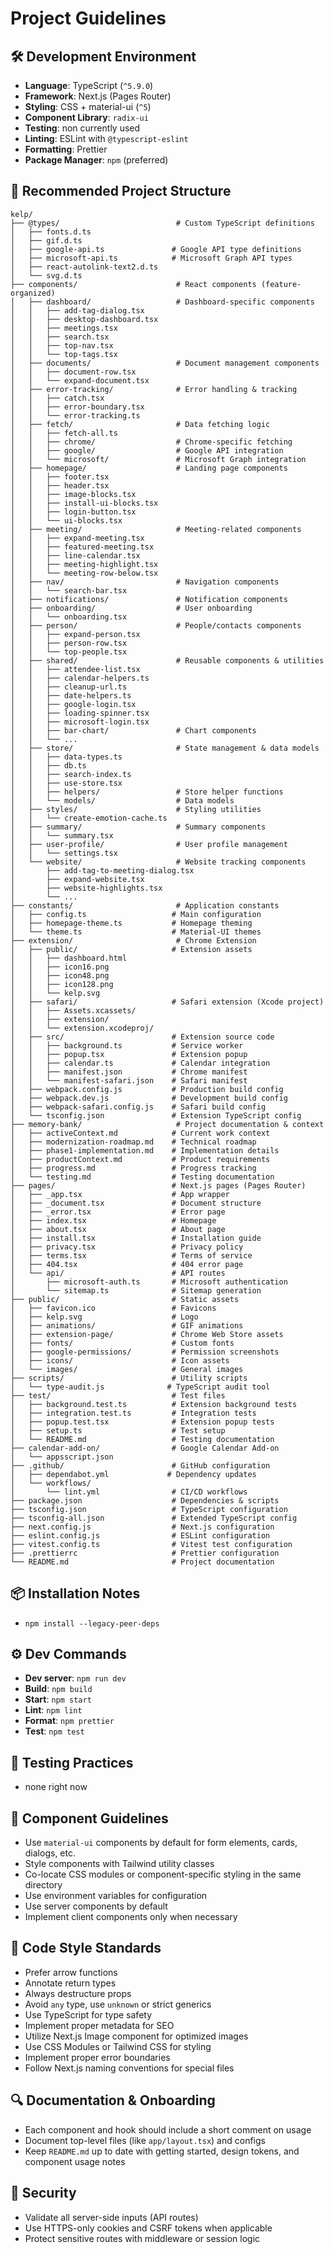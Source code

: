 # Project Guidelines

## 🛠️ Development Environment

- **Language**: TypeScript (`^5.9.0`)
- **Framework**: Next.js (Pages Router)
- **Styling**: CSS + material-ui (`^5`)
- **Component Library**: `radix-ui`
- **Testing**: non currently used
- **Linting**: ESLint with `@typescript-eslint`
- **Formatting**: Prettier
- **Package Manager**: `npm` (preferred)

## 📂 Recommended Project Structure

```
kelp/
├── @types/                          # Custom TypeScript definitions
│   ├── fonts.d.ts
│   ├── gif.d.ts
│   ├── google-api.ts               # Google API type definitions
│   ├── microsoft-api.ts            # Microsoft Graph API types
│   ├── react-autolink-text2.d.ts
│   └── svg.d.ts
├── components/                      # React components (feature-organized)
│   ├── dashboard/                   # Dashboard-specific components
│   │   ├── add-tag-dialog.tsx
│   │   ├── desktop-dashboard.tsx
│   │   ├── meetings.tsx
│   │   ├── search.tsx
│   │   ├── top-nav.tsx
│   │   └── top-tags.tsx
│   ├── documents/                   # Document management components
│   │   ├── document-row.tsx
│   │   └── expand-document.tsx
│   ├── error-tracking/              # Error handling & tracking
│   │   ├── catch.tsx
│   │   ├── error-boundary.tsx
│   │   └── error-tracking.ts
│   ├── fetch/                       # Data fetching logic
│   │   ├── fetch-all.ts
│   │   ├── chrome/                  # Chrome-specific fetching
│   │   ├── google/                  # Google API integration
│   │   └── microsoft/               # Microsoft Graph integration
│   ├── homepage/                    # Landing page components
│   │   ├── footer.tsx
│   │   ├── header.tsx
│   │   ├── image-blocks.tsx
│   │   ├── install-ui-blocks.tsx
│   │   ├── login-button.tsx
│   │   └── ui-blocks.tsx
│   ├── meeting/                     # Meeting-related components
│   │   ├── expand-meeting.tsx
│   │   ├── featured-meeting.tsx
│   │   ├── line-calendar.tsx
│   │   ├── meeting-highlight.tsx
│   │   └── meeting-row-below.tsx
│   ├── nav/                         # Navigation components
│   │   └── search-bar.tsx
│   ├── notifications/               # Notification components
│   ├── onboarding/                  # User onboarding
│   │   └── onboarding.tsx
│   ├── person/                      # People/contacts components
│   │   ├── expand-person.tsx
│   │   ├── person-row.tsx
│   │   └── top-people.tsx
│   ├── shared/                      # Reusable components & utilities
│   │   ├── attendee-list.tsx
│   │   ├── calendar-helpers.ts
│   │   ├── cleanup-url.ts
│   │   ├── date-helpers.ts
│   │   ├── google-login.tsx
│   │   ├── loading-spinner.tsx
│   │   ├── microsoft-login.tsx
│   │   ├── bar-chart/               # Chart components
│   │   └── ...
│   ├── store/                       # State management & data models
│   │   ├── data-types.ts
│   │   ├── db.ts
│   │   ├── search-index.ts
│   │   ├── use-store.tsx
│   │   ├── helpers/                 # Store helper functions
│   │   └── models/                  # Data models
│   ├── styles/                      # Styling utilities
│   │   └── create-emotion-cache.ts
│   ├── summary/                     # Summary components
│   │   └── summary.tsx
│   ├── user-profile/                # User profile management
│   │   └── settings.tsx
│   └── website/                     # Website tracking components
│       ├── add-tag-to-meeting-dialog.tsx
│       ├── expand-website.tsx
│       ├── website-highlights.tsx
│       └── ...
├── constants/                       # Application constants
│   ├── config.ts                   # Main configuration
│   ├── homepage-theme.ts           # Homepage theming
│   └── theme.ts                    # Material-UI themes
├── extension/                       # Chrome Extension
│   ├── public/                     # Extension assets
│   │   ├── dashboard.html
│   │   ├── icon16.png
│   │   ├── icon48.png
│   │   ├── icon128.png
│   │   └── kelp.svg
│   ├── safari/                     # Safari extension (Xcode project)
│   │   ├── Assets.xcassets/
│   │   ├── extension/
│   │   └── extension.xcodeproj/
│   ├── src/                        # Extension source code
│   │   ├── background.ts           # Service worker
│   │   ├── popup.tsx               # Extension popup
│   │   ├── calendar.ts             # Calendar integration
│   │   ├── manifest.json           # Chrome manifest
│   │   └── manifest-safari.json    # Safari manifest
│   ├── webpack.config.js           # Production build config
│   ├── webpack.dev.js              # Development build config
│   ├── webpack-safari.config.js    # Safari build config
│   └── tsconfig.json               # Extension TypeScript config
├── memory-bank/                     # Project documentation & context
│   ├── activeContext.md            # Current work context
│   ├── modernization-roadmap.md    # Technical roadmap
│   ├── phase1-implementation.md    # Implementation details
│   ├── productContext.md           # Product requirements
│   ├── progress.md                 # Progress tracking
│   └── testing.md                  # Testing documentation
├── pages/                          # Next.js pages (Pages Router)
│   ├── _app.tsx                    # App wrapper
│   ├── _document.tsx               # Document structure
│   ├── _error.tsx                  # Error page
│   ├── index.tsx                   # Homepage
│   ├── about.tsx                   # About page
│   ├── install.tsx                 # Installation guide
│   ├── privacy.tsx                 # Privacy policy
│   ├── terms.tsx                   # Terms of service
│   ├── 404.tsx                     # 404 error page
│   └── api/                        # API routes
│       ├── microsoft-auth.ts       # Microsoft authentication
│       └── sitemap.ts              # Sitemap generation
├── public/                         # Static assets
│   ├── favicon.ico                 # Favicons
│   ├── kelp.svg                    # Logo
│   ├── animations/                 # GIF animations
│   ├── extension-page/             # Chrome Web Store assets
│   ├── fonts/                      # Custom fonts
│   ├── google-permissions/         # Permission screenshots
│   ├── icons/                      # Icon assets
│   └── images/                     # General images
├── scripts/                        # Utility scripts
│   └── type-audit.js              # TypeScript audit tool
├── test/                           # Test files
│   ├── background.test.ts          # Extension background tests
│   ├── integration.test.ts         # Integration tests
│   ├── popup.test.tsx              # Extension popup tests
│   ├── setup.ts                    # Test setup
│   └── README.md                   # Testing documentation
├── calendar-add-on/                # Google Calendar Add-on
│   └── appsscript.json
├── .github/                        # GitHub configuration
│   ├── dependabot.yml             # Dependency updates
│   └── workflows/
│       └── lint.yml                # CI/CD workflows
├── package.json                    # Dependencies & scripts
├── tsconfig.json                   # TypeScript configuration
├── tsconfig-all.json               # Extended TypeScript config
├── next.config.js                  # Next.js configuration
├── eslint.config.js                # ESLint configuration
├── vitest.config.ts                # Vitest test configuration
├── .prettierrc                     # Prettier configuration
└── README.md                       # Project documentation
```

## 📦 Installation Notes

- `npm install --legacy-peer-deps`

## ⚙️ Dev Commands

- **Dev server**: `npm run dev`
- **Build**: `npm build`
- **Start**: `npm start`
- **Lint**: `npm lint`
- **Format**: `npm prettier`
- **Test**: `npm test`

## 🧪 Testing Practices

- none right now

## 🧱 Component Guidelines

- Use `material-ui` components by default for form elements, cards, dialogs, etc.
- Style components with Tailwind utility classes
- Co-locate CSS modules or component-specific styling in the same directory
- Use environment variables for configuration
- Use server components by default
- Implement client components only when necessary

## 📝 Code Style Standards

- Prefer arrow functions
- Annotate return types
- Always destructure props
- Avoid `any` type, use `unknown` or strict generics
- Use TypeScript for type safety
- Implement proper metadata for SEO
- Utilize Next.js Image component for optimized images
- Use CSS Modules or Tailwind CSS for styling
- Implement proper error boundaries
- Follow Next.js naming conventions for special files

## 🔍 Documentation & Onboarding

- Each component and hook should include a short comment on usage
- Document top-level files (like `app/layout.tsx`) and configs
- Keep `README.md` up to date with getting started, design tokens, and component usage notes

## 🔐 Security

- Validate all server-side inputs (API routes)
- Use HTTPS-only cookies and CSRF tokens when applicable
- Protect sensitive routes with middleware or session logic
